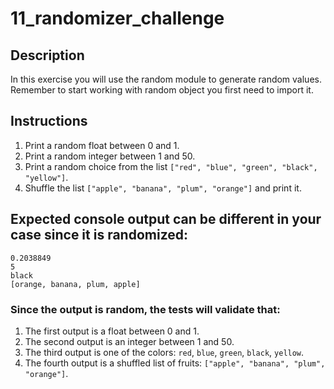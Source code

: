 # 11_randomizer_challenge

## Description
In this exercise you will use the random module to generate random values.
Remember to start working with random object you first need to import it. 

## Instructions  
1. Print a random float between 0 and 1.  
2. Print a random integer between 1 and 50.  
3. Print a random choice from the list `["red", "blue", "green", "black", "yellow"]`.  
4. Shuffle the list `["apple", "banana", "plum", "orange"]` and print it.

## Expected console output can be different in your case since it is randomized:
```text
0.2038849
5
black
[orange, banana, plum, apple]
```

### Since the output is random, the tests will validate that:
1. The first output is a float between 0 and 1.  
2. The second output is an integer between 1 and 50.  
3. The third output is one of the colors: `red`, `blue`, `green`, `black`, `yellow`.  
4. The fourth output is a shuffled list of fruits: `["apple", "banana", "plum", "orange"]`.


